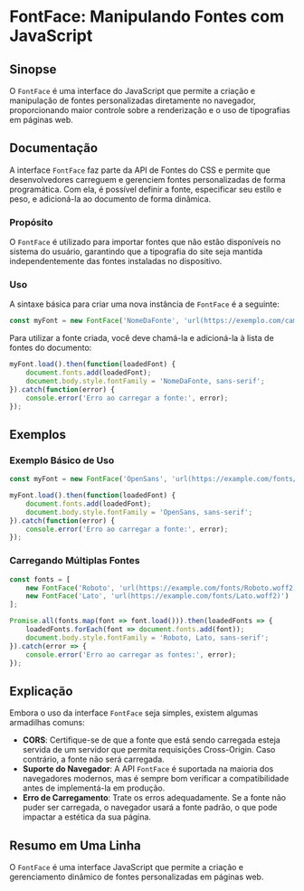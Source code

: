 <!--
Meta Description: # FontFace: Manipulando Fontes com JavaScript ## Sinopse O `FontFace` é uma interface do JavaScript que permite a criação e manipulação de fontes pers...
Meta Keywords: fontface, fontes, que, fonte, error
-->

# FontFace: Manipulando Fontes com JavaScript

## Sinopse
O `FontFace` é uma interface do JavaScript que permite a criação e manipulação de fontes personalizadas diretamente no navegador, proporcionando maior controle sobre a renderização e o uso de tipografias em páginas web.

## Documentação
A interface `FontFace` faz parte da API de Fontes do CSS e permite que desenvolvedores carreguem e gerenciem fontes personalizadas de forma programática. Com ela, é possível definir a fonte, especificar seu estilo e peso, e adicioná-la ao documento de forma dinâmica.

### Propósito
O `FontFace` é utilizado para importar fontes que não estão disponíveis no sistema do usuário, garantindo que a tipografia do site seja mantida independentemente das fontes instaladas no dispositivo.

### Uso
A sintaxe básica para criar uma nova instância de `FontFace` é a seguinte:

```javascript
const myFont = new FontFace('NomeDaFonte', 'url(https://exemplo.com/caminho/para/a/fonte.woff2)');
```

Para utilizar a fonte criada, você deve chamá-la e adicioná-la à lista de fontes do documento:

```javascript
myFont.load().then(function(loadedFont) {
    document.fonts.add(loadedFont);
    document.body.style.fontFamily = 'NomeDaFonte, sans-serif';
}).catch(function(error) {
    console.error('Erro ao carregar a fonte:', error);
});
```

## Exemplos
### Exemplo Básico de Uso

```javascript
const myFont = new FontFace('OpenSans', 'url(https://example.com/fonts/OpenSans.woff2)');

myFont.load().then(function(loadedFont) {
    document.fonts.add(loadedFont);
    document.body.style.fontFamily = 'OpenSans, sans-serif';
}).catch(function(error) {
    console.error('Erro ao carregar a fonte:', error);
});
```

### Carregando Múltiplas Fontes

```javascript
const fonts = [
    new FontFace('Roboto', 'url(https://example.com/fonts/Roboto.woff2)'),
    new FontFace('Lato', 'url(https://example.com/fonts/Lato.woff2)')
];

Promise.all(fonts.map(font => font.load())).then(loadedFonts => {
    loadedFonts.forEach(font => document.fonts.add(font));
    document.body.style.fontFamily = 'Roboto, Lato, sans-serif';
}).catch(error => {
    console.error('Erro ao carregar as fontes:', error);
});
```

## Explicação
Embora o uso da interface `FontFace` seja simples, existem algumas armadilhas comuns:

- **CORS**: Certifique-se de que a fonte que está sendo carregada esteja servida de um servidor que permita requisições Cross-Origin. Caso contrário, a fonte não será carregada.
- **Suporte do Navegador**: A API `FontFace` é suportada na maioria dos navegadores modernos, mas é sempre bom verificar a compatibilidade antes de implementá-la em produção.
- **Erro de Carregamento**: Trate os erros adequadamente. Se a fonte não puder ser carregada, o navegador usará a fonte padrão, o que pode impactar a estética da sua página.

## Resumo em Uma Linha
O `FontFace` é uma interface JavaScript que permite a criação e gerenciamento dinâmico de fontes personalizadas em páginas web.